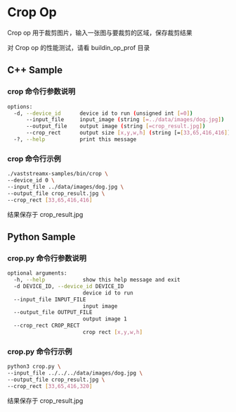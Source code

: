 # Crop Op

Crop op 用于裁剪图片，输入一张图与要裁剪的区域，保存裁剪结果

对 Crop op 的性能测试，请看 buildin_op_prof 目录

## C++ Sample 

### crop 命令行参数说明
```bash
options:
  -d, --device_id      device id to run (unsigned int [=0])
      --input_file     input_image (string [=../data/images/dog.jpg])
      --output_file    output image (string [=crop_result.jpg])
      --crop_rect      output size [x,y,w,h] (string [=[33,65,416,416]])
  -?, --help           print this message
```

### crop 命令行示例

```bash
./vaststreamx-samples/bin/crop \
--device_id 0 \
--input_file ../data/images/dog.jpg \
--output_file crop_result.jpg \
--crop_rect [33,65,416,416]
```

结果保存于 crop_result.jpg


## Python Sample 

### crop.py 命令行参数说明
```bash
optional arguments:
  -h, --help            show this help message and exit
  -d DEVICE_ID, --device_id DEVICE_ID
                        device id to run
  --input_file INPUT_FILE
                        input image
  --output_file OUTPUT_FILE
                        output image 1
  --crop_rect CROP_RECT
                        crop rect [x,y,w,h]
```

### crop.py 命令行示例

```bash
python3 crop.py \
--input_file ../../../data/images/dog.jpg \
--output_file crop_result.jpg \
--crop_rect [33,65,416,320]
```

结果保存于 crop_result.jpg

